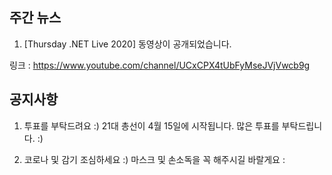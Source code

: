 ## 주간 뉴스 

1) [Thursday .NET Live 2020] 동영상이 공개되었습니다.

링크 : https://www.youtube.com/channel/UCxCPX4tUbFyMseJVjVwcb9g

## 공지사항

1) 투표를 부탁드려요 :) 
21대 총선이 4월 15일에 시작됩니다. 많은 투표를 부탁드립니다. :)

2) 코로나 및 감기 조심하세요 :)
마스크 및 손소독을 꼭 해주시길 바랄게요 :
